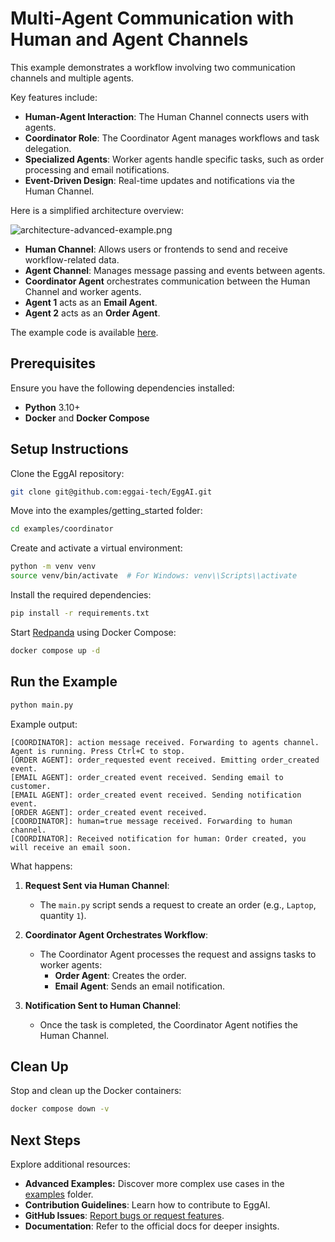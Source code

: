 # Multi-Agent Communication with Human and Agent Channels

This example demonstrates a workflow involving two communication channels and multiple agents.

Key features include:

- **Human-Agent Interaction**: The Human Channel connects users with agents.
- **Coordinator Role**: The Coordinator Agent manages workflows and task delegation.
- **Specialized Agents**: Worker agents handle specific tasks, such as order processing and email notifications.
- **Event-Driven Design**: Real-time updates and notifications via the Human Channel.

Here is a simplified architecture overview:

![architecture-advanced-example.png](../../https://raw.githubusercontent.com/eggai-tech/EggAI/refs/heads/main/docs/docs/assets/architecture-coordinator.svg)

- **Human Channel**: Allows users or frontends to send and receive workflow-related data.
- **Agent Channel**: Manages message passing and events between agents.
- **Coordinator Agent** orchestrates communication between the Human Channel and worker agents.
- **Agent 1** acts as an **Email Agent**.
- **Agent 2** acts as an **Order Agent**.

The example code is available [here](https://github.com/eggai-tech/EggAI/tree/main/examples/coordinator).

## Prerequisites

Ensure you have the following dependencies installed:

- **Python** 3.10+
- **Docker** and **Docker Compose**

## Setup Instructions

Clone the EggAI repository:

```bash
git clone git@github.com:eggai-tech/EggAI.git
```

Move into the examples/getting_started folder:

```bash
cd examples/coordinator
```

Create and activate a virtual environment:

```bash
python -m venv venv
source venv/bin/activate  # For Windows: venv\\Scripts\\activate
```

Install the required dependencies:

```bash
pip install -r requirements.txt
```

Start [Redpanda](https://github.com/redpanda-data/redpanda) using Docker Compose:

```bash
docker compose up -d
```

## Run the Example

```bash
python main.py
```

Example output:

```plaintext
[COORDINATOR]: action message received. Forwarding to agents channel.
Agent is running. Press Ctrl+C to stop.
[ORDER AGENT]: order_requested event received. Emitting order_created event.
[EMAIL AGENT]: order_created event received. Sending email to customer.
[EMAIL AGENT]: order_created event received. Sending notification event.
[ORDER AGENT]: order_created event received.
[COORDINATOR]: human=true message received. Forwarding to human channel.
[COORDINATOR]: Received notification for human: Order created, you will receive an email soon.
```

What happens:

1. **Request Sent via Human Channel**:

   - The `main.py` script sends a request to create an order (e.g., `Laptop`, quantity `1`).

2. **Coordinator Agent Orchestrates Workflow**:

   - The Coordinator Agent processes the request and assigns tasks to worker agents:
     - **Order Agent**: Creates the order.
     - **Email Agent**: Sends an email notification.

3. **Notification Sent to Human Channel**:
   - Once the task is completed, the Coordinator Agent notifies the Human Channel.

## Clean Up

Stop and clean up the Docker containers:

```bash
docker compose down -v
```

## Next Steps

Explore additional resources:

- **Advanced Examples:** Discover more complex use cases in the [examples](https://github.com/eggai-tech/EggAI/tree/main/examples/) folder.
- **Contribution Guidelines**: Learn how to contribute to EggAI.
- **GitHub Issues**: [Report bugs or request features](https://github.com/eggai-tech/eggai/issues).
- **Documentation**: Refer to the official docs for deeper insights.
